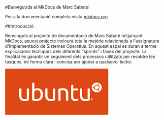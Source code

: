 #Benvigut/da al MkDocs de Marc Sabate!

Per a la documentació completa visita [mkdocs.org](https://www.mkdocs.org).

##Introducció

Benvinguts al projecte de documentació de Marc Sabaté mitjançant MkDocs, aquest projecte inclourà tota la matèria relacionada a l'assignatura d'Implementació de Sistemes Operatius. En aquest espai es duran a terme explicacions tècniques dels diferents "sprints" i fases del projecte. La finalitat és garantir un seguiment dels processos utilitzats per resoldre les tasques, de forma clara i concisa per ajudar a qualsevol lector.

![Ubuntu](imatgeubuntu.png) 

